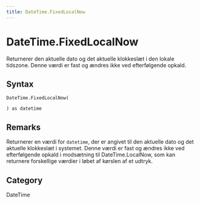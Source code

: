 ```yaml
---
title: DateTime.FixedLocalNow
---
```


# DateTime.FixedLocalNow


Returnerer den aktuelle dato og det aktuelle klokkeslæt i den lokale tidszone. Denne værdi er fast og ændres ikke ved efterfølgende opkald.


## Syntax

```powerquery
DateTime.FixedLocalNow(

) as datetime
```


## Remarks

Returnerer en værdi for <code>datetime</code>, der er angivet til den aktuelle dato og det aktuelle klokkeslæt i systemet. Denne værdi er fast og ændres ikke ved efterfølgende opkald i modsætning til DateTime.LocalNow, som kan returnere forskellige værdier i løbet af kørslen af et udtryk.



## Category
DateTime
